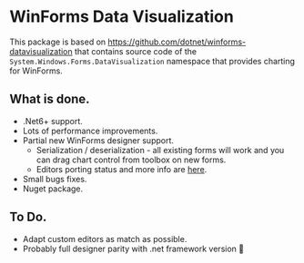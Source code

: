 # WinForms Data Visualization

This package is based on https://github.com/dotnet/winforms-datavisualization that contains source code of the `System.Windows.Forms.DataVisualization` namespace that provides charting for WinForms.

## What is done.
- .Net6+ support.
- Lots of performance improvements.
- Partial new WinForms designer support.  
  - Serialization / deserialization - all existing forms will work and you can drag chart control from toolbox on new forms. 
  - Editors porting status and more info are [here](https://github.com/kirsan31/winforms-datavisualization/tree/dev).
- Small bugs fixes.
- Nuget package.

## To Do.
- Adapt custom editors as match as possible.
- Probably full designer parity with .net framework version 🤔
